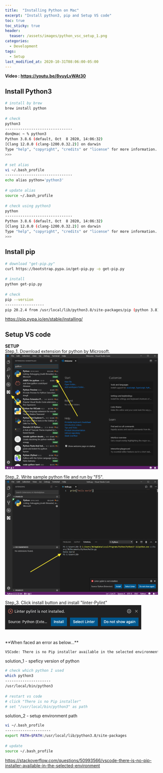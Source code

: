 ```yaml
---
title:  "Installing Python on Mac"
excerpt: "Install python3, pip and Setup VS code"
toc: true
toc_sticky: true
header:
  teaser: /assets/images/python_vsc_setup_1.png
categories:
  - Development
tags:
  - Setup 
last_modified_at: 2020-10-31T08:06:00-05:00
---
```

**Video : https://youtu.be/8vuyLvWAt30**

## Install Python3
```bash
# install by brew
brew install python

# check
python3
-------------------------------
don@mac ~ % python3
Python 3.8.6 (default, Oct  8 2020, 14:06:32)
[Clang 12.0.0 (clang-1200.0.32.2)] on darwin
Type "help", "copyright", "credits" or "license" for more information.
>>>

# set alias
vi ~/.bash_profile
-------------------------------
echo alias python='python3'

# update alias
source ~/.bash_profile

# check using python3
python
-------------------------------
Python 3.8.6 (default, Oct  8 2020, 14:06:32)
[Clang 12.0.0 (clang-1200.0.32.2)] on darwin
Type "help", "copyright", "credits" or "license" for more information.
>>>

```


## Install pip
```bash
# download "get-pip.py"
curl https://bootstrap.pypa.io/get-pip.py -o get-pip.py

# install
python get-pip.py

# check
pip --version
------------------
pip 20.2.4 from /usr/local/lib/python3.8/site-packages/pip (python 3.8)
```
https://pip.pypa.io/en/stable/installing/


## Setup VS code

**SETUP**  
Step_1. Download extension for python by Microsoft.  
![python_vsc_setup_1](/assets/images/python_vsc_setup_1.png)
 
Step_2. Write sample python file and run by "F5".  
![python_vsc_setup_2](/assets/images/python_vsc_setup_2.png)

Step_3. Click install button and install "linter-Pylint"  
![python_vsc_setup_3](/assets/images/python_vsc_setup_3.png)

<br>
**When faced an error as below...**

```bash
VSCode: There is no Pip installer available in the selected environment
```
solution_1 - speficy version of python  
```bash
# check which python I used
which python3
---------------------
/usr/local/bin/python3

# restart vs code
# click "There is no Pip installer"
# set "/usr/local/bin/python3" as path
```

solution_2 - setup environment path
```bash
vi ~/.bash_profile
---------------------
export PATH=$PATH:/usr/local/lib/python3.8/site-packages

# update
source ~/.bash_profile
```
https://stackoverflow.com/questions/50993566/vscode-there-is-no-pip-installer-available-in-the-selected-environment
